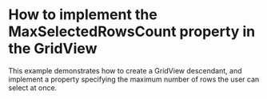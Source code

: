 # How to implement the MaxSelectedRowsCount property in the GridView


<p>This example demonstrates how to create a GridView descendant, and implement a property specifying the maximum number of rows the user can select at once.</p>

<br/>


